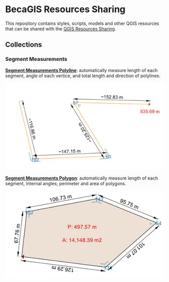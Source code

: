 # BecaGIS Resources Sharing

This repository contains styles, scripts, models and other QGIS 
resources that can be shared with the [QGIS Resources Sharing](https://qgis-contribution.github.io/QGIS-ResourceSharing/).

## Collections


### Segment Measurements

[**Segment Measurements Polyline**](https://github.com/thangqd/BecaGIS-Resources/blob/main/collections/segment_measurements/style/segment_measurements_polyline.qml): automatically measure length of each segment, angle of each vertice, and total length and direction of polylines.

![Segment Measurements Polyline](collections/segment_measurements/preview/segment_measurements_polyline.png)


[**Segment Measurements Polygon**](https://github.com/thangqd/BecaGIS-Resources/blob/main/collections/segment_measurements/style/segment_measurements_polygon.qml): automatically measure length of each segment, internal angles; perimeter and area of polygons.

![Segment Measurements Polygon](collections/segment_measurements/preview/segment_measurements_polygon.png)